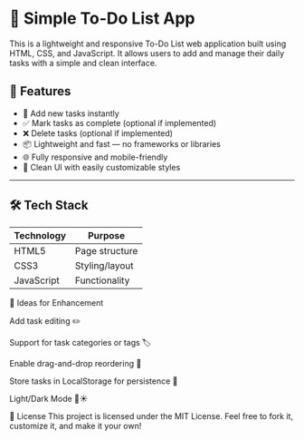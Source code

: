 # 📝 Simple To-Do List App

This is a lightweight and responsive To-Do List web application built using HTML, CSS, and JavaScript. It allows users to add and manage their daily tasks with a simple and clean interface.

## 🔧 Features

- 📝 Add new tasks instantly
- ✅ Mark tasks as complete (optional if implemented)
- ❌ Delete tasks (optional if implemented)
- 📦 Lightweight and fast — no frameworks or libraries
- 🌐 Fully responsive and mobile-friendly
- 🎨 Clean UI with easily customizable styles

---

## 🛠️ Tech Stack

| Technology | Purpose           |
|------------|-------------------|
| HTML5      | Page structure    |
| CSS3       | Styling/layout    |
| JavaScript | Functionality     |

🧠 Ideas for Enhancement

Add task editing ✏️

Support for task categories or tags 🏷️

Enable drag-and-drop reordering 🧲

Store tasks in LocalStorage for persistence 💾

Light/Dark Mode 🌙☀️

📜 License
This project is licensed under the MIT License.
Feel free to fork it, customize it, and make it your own!

